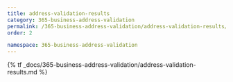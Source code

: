 ```yaml
---
title: address-validation-results
category: 365-business-address-validation
permalink: /365-business-address-validation/address-validation-results/
order: 2

namespace: 365-business-address-validation
---
```


{% tf _docs/365-business-address-validation/address-validation-results.md %}